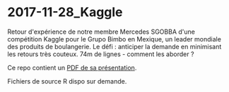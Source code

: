 # 2017-11-28_Kaggle
Retour d'expérience de notre membre Mercedes SGOBBA d'une compétition Kaggle pour le Grupo Bimbo en Mexique, un leader mondiale des produits de boulangerie. Le défi : anticiper la demande en minimisant les retours très couteux. 74m de lignes - comment les aborder ? 

Ce repo contient un [PDF de sa présentation](kaggle_rladies_nov2017.pdf).

Fichiers de source R dispo sur demande.
